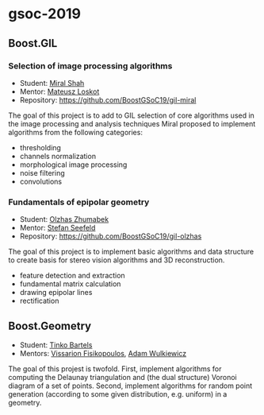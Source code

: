 # gsoc-2019

## Boost.GIL

### Selection of image processing algorithms

* Student: [Miral Shah](https://github.com/miralshah365)
* Mentor:  [Mateusz Loskot](https://github.com/mloskot)
* Repository: https://github.com/BoostGSoC19/gil-miral

The goal of this project is to add to GIL selection of core algorithms
used in the image processing and analysis techniques Miral proposed to
implement algorithms from the following categories:

* thresholding
* channels normalization 
* morphological image processing
* noise filtering
* convolutions

### Fundamentals of epipolar geometry

* Student: [Olzhas Zhumabek](https://github.com/simmplecoder)
* Mentor:  [Stefan Seefeld](https://github.com/stefanseefeld/)
* Repository: https://github.com/BoostGSoC19/gil-olzhas

The goal of this project is to implement basic algorithms
and data structure to create basis for stereo vision algorithms
and 3D reconstruction.

* feature detection and extraction
* fundamental matrix calculation
* drawing epipolar lines
* rectification

## Boost.Geometry

* Student: [Tinko Bartels](https://github.com/tinko92)
* Mentors: [Vissarion Fisikopoulos](https://github.com/vissarion), [Adam Wulkiewicz](https://github.com/awulkiew)

The goal of this projest is twofold. First, implement algorithms 
for computing the Delaunay triangulation and (the dual structure) 
Voronoi diagram of a set of points. Second, implement algorithms 
for random point generation (according to some given distribution,
e.g. uniform) in a geometry. 
